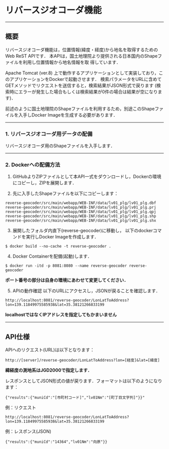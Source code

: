 # リバースジオコーダ機能

----
## 概要

リバースジオコーダ機能は，位置情報(緯度・経度)から地名を取得するためのWeb ReST APIです．
本APIは，国土地理院より提供される日本国内のShapeファイルを利用し位置情報から地名情報を取
得しています．

Apache Tomcat (ver.8) 上で動作するアプリケーションとして実装しており，このアプリケーションをDockerで起動させます．
検索パラメータをURLに含めてGETメソッドでリクエストを送信すると，検索結果がJSON形式で戻ります
(検索時にエラーが発生した場合もしくは検索結果が0件の場合は結果が空になります)．

前述のように国土地理院のShapeファイルを利用するため，別途このShapeファイルを入手しDocker Imageを生成する必要があります．


----
### 1. リバースジオコーダ用データの配備

リバースジオコーダ用のShapeファイルを入手します．

----
### 2. Dockerへの配備方法

1. GitHubよりZIPファイルとして本API一式をダウンロードし，Dockerの環境にコピーし，ZIPを展開します．

2. 先に入手したShapeファイルを以下にコピーします：
```
reverse-geocoder/src/main/webapp/WEB-INF/data/lv01_plg/lv01_plg.dbf
reverse-geocoder/src/main/webapp/WEB-INF/data/lv01_plg/lv01_plg.prj
reverse-geocoder/src/main/webapp/WEB-INF/data/lv01_plg/lv01_plg.qpj
reverse-geocoder/src/main/webapp/WEB-INF/data/lv01_plg/lv01_plg.shp
reverse-geocoder/src/main/webapp/WEB-INF/data/lv01_plg/lv01_plg.shx
```

3. 展開したフォルダ内直下(reverse-geocoder)に移動し，
以下のdockerコマンドを実行しDocker Imageを作成します．
```
$ docker build --no-cache -t reverse-geocoder .
```

4. Docker Containerを配備(起動)します．
```
$ docker run -itd -p 8081:8080 --name reverse-geocoder reverse-geocoder
```
**ポート番号の部分は自身の環境にあわせて変更してください．**

5. APIの動作確認
以下のURLにアクセスし，JSONが戻ることを確認します．
```
http://localhost:8081/reverse-geocoder/LonLatToAddress?lon=139.11849975585938&lat=35.38121266833199
```
**localhostではなくIPアドレスを指定してもかまいません**


----
## API仕様


APIへのリクエスト(URL)は以下となります：
```
http://[server]/reverse-geocoder/LonLatToAddress?lon=[経度]&lat=[緯度]
```
**緯経度の測地系はJGD2000で指定します．**

レスポンスとしてJSON形式の値が戻ります．フォーマットは以下のようになります：
```
{"results":{"muniCd":"[市町村コード]","lv01Nm":"[町丁目文字列]"}}"
```

例：リクエスト

```
http://localhost:8081/reverse-geocoder/LonLatToAddress?lon=139.11849975585938&lat=35.38121266833199
```

例：レスポンス(JSON)

```
{"results":{"muniCd":"14364","lv01Nm":"向原"}}
```
